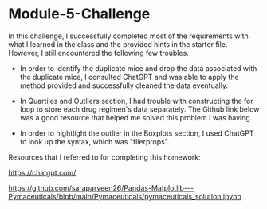 # Module-5-Challenge

In this challenge, I successfully completed most of the requirements with what I learned in the class and the provided hints in the starter file. However, I still encountered the following few troubles.

- In order to identify the duplicate mice and drop the data associated with the duplicate mice, I consulted ChatGPT and was able to apply the method provided and successfully cleaned the data eventually.

- In Quartiles and Outliers section, I had trouble with constructing the for loop to store each drug regimen's data separately. The Github link below was a good resource that helped me solved this problem I was having.

- In order to hightlight the outlier in the Boxplots section, I used ChatGPT to look up the syntax, which was "flierprops".

Resources that I referred to for completing this homework:

<https://chatgpt.com/>

<https://github.com/saraparveen26/Pandas-Matplotlib---Pymaceuticals/blob/main/Pymaceuticals/pymaceuticals_solution.ipynb>
